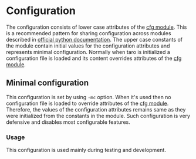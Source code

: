 # Configuration

The configuration consists of lower case attributes of the [cfg module](taro/cfg.py).
This is a recommended pattern for sharing configuration across modules described in [official python documentation](https://docs.python.org/3/faq/programming.html#how-do-i-share-global-variables-across-modules).
The upper case constants of the module contain initial values for the configuration attributes and represents minimal configuration.
Normally when taro is initialized a configuration file is loaded and its content overrides attributes of the [cfg module](taro/cfg.py).

## Minimal configuration
This configuration is set by using `-mc` option. When it's used then no configuration file is loaded to override attributes of the [cfg module](taro/cfg.py).
Therefore, the values of the configuration attributes remains same as they were initialized from the constants in the module.
Such configuration is very defensive and disables most configurable features.

### Usage
This configuration is used mainly during testing and development.